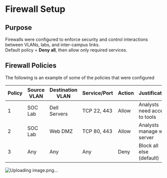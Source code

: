 # Firewall Setup

## Purpose
Firewalls were configured to enforce security and control interactions between VLANs, labs, and inter-campus links.  
Default policy = **Deny all**, then allow only required services.

## Firewall Policies
The following is an example of some of the policies that were configured

| Policy | Source VLAN | Destination VLAN | Service/Port   | Action | Justification |
|--------|-------------|------------------|----------------|--------|---------------|
| 1      | SOC Lab     | Dell Servers     | TCP 22, 443    | Allow  | Analysts need access to tools |
| 2      | SOC Lab     | Web DMZ          | TCP 80, 443    | Allow  | Analysts manage web server    |
| 3      | Any         | Any              | Any            | Deny   | Block all else (default)      |

![Uploading image.png…]()

